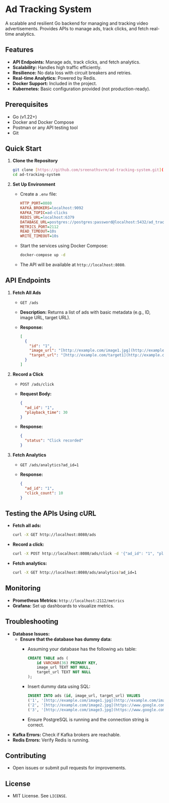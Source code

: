 # Ad Tracking System

A scalable and resilient Go backend for managing and tracking video advertisements. Provides APIs to manage ads, track clicks, and fetch real-time analytics.

## Features

* **API Endpoints:** Manage ads, track clicks, and fetch analytics.
* **Scalability:** Handles high traffic efficiently.
* **Resilience:** No data loss with circuit breakers and retries.
* **Real-time Analytics:** Powered by Redis.
* **Docker Support:** Included in the project.
* **Kubernetes:** Basic configuration provided (not production-ready).

## Prerequisites

* Go (v1.22+)
* Docker and Docker Compose
* Postman or any API testing tool
* Git

## Quick Start

1.  **Clone the Repository**

    ```bash
    git clone [https://github.com/sreenathsvrm/ad-tracking-system.git](https://github.com/sreenathsvrm/ad-tracking-system.git)
    cd ad-tracking-system
    ```

2.  **Set Up Environment**

    * Create a `.env` file:

        ```ini
        HTTP_PORT=8080
        KAFKA_BROKERS=localhost:9092
        KAFKA_TOPIC=ad-clicks
        REDIS_URL=localhost:6379
        DATABASE_URL=postgres://postgres:password@localhost:5432/ad_tracking?sslmode=disable
        METRICS_PORT=2112
        READ_TIMEOUT=10s
        WRITE_TIMEOUT=10s
        ```

    * Start the services using Docker Compose:

        ```bash
        docker-compose up -d
        ```

    * The API will be available at `http://localhost:8080`.

## API Endpoints

1.  **Fetch All Ads**

    * `GET /ads`
    * **Description:** Returns a list of ads with basic metadata (e.g., ID, image URL, target URL).
    * **Response:**

        ```json
        [
          {
            "id": "1",
            "image_url": "[http://example.com/image1.jpg](http://example.com/image1.jpg)",
            "target_url": "[http://example.com/target1](http://example.com/target1)"
          }
        ]
        ```

2.  **Record a Click**

    * `POST /ads/click`
    * **Request Body:**

        ```json
        {
          "ad_id": "1",
          "playback_time": 30
        }
        ```

    * **Response:**

        ```json
        {
          "status": "Click recorded"
        }
        ```

3.  **Fetch Analytics**

    * `GET /ads/analytics?ad_id=1`
    * **Response:**

        ```json
        {
          "ad_id": "1",
          "click_count": 10
        }
        ```

## Testing the APIs Using cURL

* **Fetch all ads:**

    ```bash
    curl -X GET http://localhost:8080/ads
    ```

* **Record a click:**

    ```bash
    curl -X POST http://localhost:8080/ads/click -d '{"ad_id": "1", "playback_time": 30}'
    ```

* **Fetch analytics:**

    ```bash
    curl -X GET http://localhost:8080/ads/analytics?ad_id=1
    ```

## Monitoring

* **Prometheus Metrics:** `http://localhost:2112/metrics`
* **Grafana:** Set up dashboards to visualize metrics.

## Troubleshooting

* **Database Issues:**
    * **Ensure that the database has dummy data:**
        * Assuming your database has the following `ads` table:

            ```sql
            CREATE TABLE ads (
                id VARCHAR(36) PRIMARY KEY,
                image_url TEXT NOT NULL,
                target_url TEXT NOT NULL
            );
            ```

        * Insert dummy data using SQL:

            ```sql
            INSERT INTO ads (id, image_url, target_url) VALUES
            ('1', '[http://example.com/image1.jpg](http://example.com/image1.jpg)', '[http://example.com/target1](http://example.com/target1)'),
            ('2', '[http://example.com/image2.jpg](https://www.google.com/search?q=http://example.com/image2.jpg)', '[http://example.com/target2](https://www.google.com/search?q=http://example.com/target2)'),
            ('3', '[http://example.com/image3.jpg](https://www.google.com/search?q=http://example.com/image3.jpg)', '[http://example.com/target3](https://www.google.com/search?q=http://example.com/target3)');
            ```

        * Ensure PostgreSQL is running and the connection string is correct.
* **Kafka Errors:** Check if Kafka brokers are reachable.
* **Redis Errors:** Verify Redis is running.

## Contributing

* Open issues or submit pull requests for improvements.

## License

* MIT License. See `LICENSE`.
